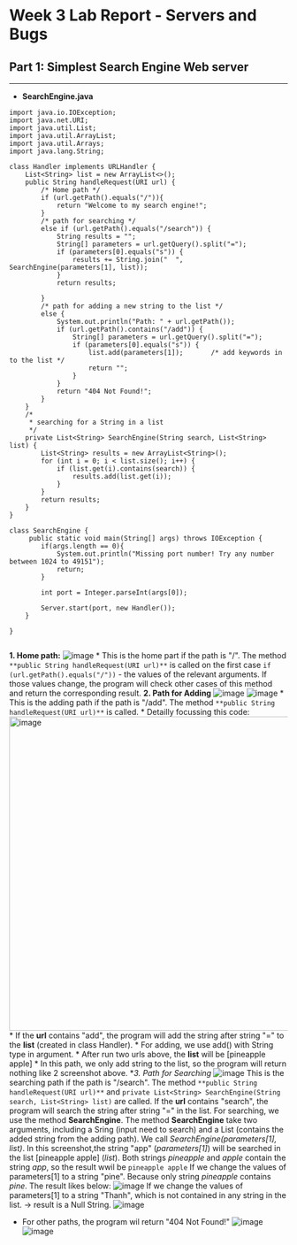 # Week 3 Lab Report - Servers and Bugs
## Part 1: Simplest Search Engine Web server

---
* **SearchEngine.java**

```
import java.io.IOException;
import java.net.URI;
import java.util.List;
import java.util.ArrayList;
import java.util.Arrays;
import java.lang.String;

class Handler implements URLHandler {
    List<String> list = new ArrayList<>();
    public String handleRequest(URI url) {
        /* Home path */
        if (url.getPath().equals("/")){
            return "Welcome to my search engine!";
        } 
        /* path for searching */
        else if (url.getPath().equals("/search")) {
            String results = "";
            String[] parameters = url.getQuery().split("=");
            if (parameters[0].equals("s")) {
                results += String.join("  ", SearchEngine(parameters[1], list));         
            }
            return results;
            
        } 
        /* path for adding a new string to the list */
        else {
            System.out.println("Path: " + url.getPath());
            if (url.getPath().contains("/add")) { 
                String[] parameters = url.getQuery().split("=");
                if (parameters[0].equals("s")) {
                    list.add(parameters[1]);       /* add keywords in to the list */
                    return "";
                } 
            }
            return "404 Not Found!";
        }
    }
    /*
     * searching for a String in a list
     */
    private List<String> SearchEngine(String search, List<String> list) {
        List<String> results = new ArrayList<String>();
        for (int i = 0; i < list.size(); i++) {
            if (list.get(i).contains(search)) {
                results.add(list.get(i));
            }
        }
        return results;
    }
}

class SearchEngine {
     public static void main(String[] args) throws IOException {
        if(args.length == 0){
            System.out.println("Missing port number! Try any number between 1024 to 49151");
            return;
        }

        int port = Integer.parseInt(args[0]);

        Server.start(port, new Handler());
    }
    
}


```
**1. Home path:** 
    ![image](https://user-images.githubusercontent.com/114208205/195788974-d78036ab-abbf-4ea9-ae78-d0a885e73e90.png)
    * This is the home part if the path is "/". The method `**public String handleRequest(URI url)**` is called on the first case 
    `if (url.getPath().equals("/"))` - the values of the relevant arguments. If those values change, the program will check other cases of this method and return the corresponding result.
**2. Path for Adding**
     ![image](https://user-images.githubusercontent.com/114208205/195801696-002e2ae5-d67c-4514-83b3-9e4cd22eac09.png)
     ![image](https://user-images.githubusercontent.com/114208205/195801776-f8028e30-9ca7-4f01-8e72-b81bc4e27424.png)
      * This is the adding path if the path is "/add". The method `**public String handleRequest(URI url)**` is called.
      * Detailly focussing this code:
      <img width="568" alt="image" src="https://user-images.githubusercontent.com/114208205/195805172-3df461a2-3766-4b81-97ad-ede7e7ea9aef.png">
      * If the **url** contains "add", the program will add the string after string "=" to the **list** (created in class Handler).
      * For adding, we use add() with String type in argument. 
      * After run two urls above, the **list** will be [pineapple apple]
      * In this path, we only add string to the list, so the program will return nothing like 2 screenshot above.
**3. Path for Searching*
     ![image](https://user-images.githubusercontent.com/114208205/195802295-182f3cf5-9b22-4acf-a336-a94e6b735a57.png)
     This is the searching path if the path is "/search". The method `**public String handleRequest(URI url)**` and `private List<String> SearchEngine(String search, List<String> list)` are called.
     If the **url** contains "search", the program will search the string after string "=" in the list.
     For searching, we use the method **SearchEngine**. The method **SearchEngine** take two arguments, including a Sring (input need to search) and a List (contains the added string from the adding path).
     We call *SearchEngine(parameters[1], list)*. In this screenshot,the string "app" (*parameters[1]*) will be searched in the list [pineapple apple] (*list*). Both strings *pineapple* and *apple* contain the string *app*, so the result wwil be `pineapple apple`
     If we change the values of parameters[1] to a string "pine". Because only string *pineapple* contains *pine*. The result likes below:
     ![image](https://user-images.githubusercontent.com/114208205/195812017-8c354f4b-9f6c-48d6-a391-d2dca8e20494.png)
     If we change the values of parameters[1] to a string "Thanh", which is not contained in any string in the list. -> result is a Null String.
     ![image](https://user-images.githubusercontent.com/114208205/195812608-394e939f-5650-4fcc-be24-61080ac4fbd4.png)
     
* For other paths, the program wil return "404 Not Found!"
      ![image](https://user-images.githubusercontent.com/114208205/195813318-495fc31f-86be-417d-87d5-9014822be2f8.png)
      ![image](https://user-images.githubusercontent.com/114208205/195813411-d637db5d-336b-4f2c-9641-28b179137842.png)


    



